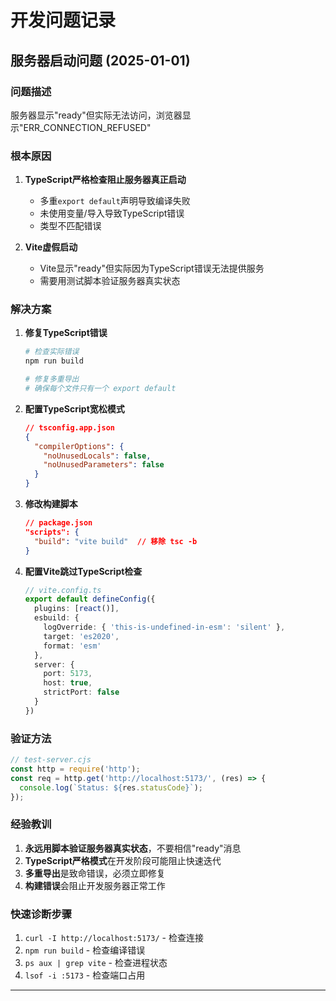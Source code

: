 # 开发问题记录

## 服务器启动问题 (2025-01-01)

### 问题描述
服务器显示"ready"但实际无法访问，浏览器显示"ERR_CONNECTION_REFUSED"

### 根本原因
1. **TypeScript严格检查阻止服务器真正启动**
   - 多重`export default`声明导致编译失败
   - 未使用变量/导入导致TypeScript错误
   - 类型不匹配错误

2. **Vite虚假启动**
   - Vite显示"ready"但实际因为TypeScript错误无法提供服务
   - 需要用测试脚本验证服务器真实状态

### 解决方案
1. **修复TypeScript错误**
   ```bash
   # 检查实际错误
   npm run build
   
   # 修复多重导出
   # 确保每个文件只有一个 export default
   ```

2. **配置TypeScript宽松模式**
   ```json
   // tsconfig.app.json
   {
     "compilerOptions": {
       "noUnusedLocals": false,
       "noUnusedParameters": false
     }
   }
   ```

3. **修改构建脚本**
   ```json
   // package.json
   "scripts": {
     "build": "vite build"  // 移除 tsc -b
   }
   ```

4. **配置Vite跳过TypeScript检查**
   ```typescript
   // vite.config.ts
   export default defineConfig({
     plugins: [react()],
     esbuild: {
       logOverride: { 'this-is-undefined-in-esm': 'silent' },
       target: 'es2020',
       format: 'esm'
     },
     server: {
       port: 5173,
       host: true,
       strictPort: false
     }
   })
   ```

### 验证方法
```javascript
// test-server.cjs
const http = require('http');
const req = http.get('http://localhost:5173/', (res) => {
  console.log(`Status: ${res.statusCode}`);
});
```

### 经验教训
1. **永远用脚本验证服务器真实状态**，不要相信"ready"消息
2. **TypeScript严格模式**在开发阶段可能阻止快速迭代
3. **多重导出**是致命错误，必须立即修复
4. **构建错误**会阻止开发服务器正常工作

### 快速诊断步骤
1. `curl -I http://localhost:5173/` - 检查连接
2. `npm run build` - 检查编译错误  
3. `ps aux | grep vite` - 检查进程状态
4. `lsof -i :5173` - 检查端口占用

---